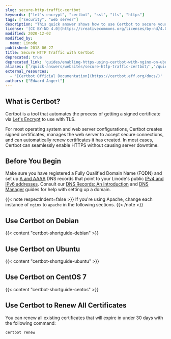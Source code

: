 ```yaml
---
slug: secure-http-traffic-certbot
keywords: ["let's encrypt", "certbot", "ssl", "tls", "https"]
tags: ["security", "web server"]
description: "This quick answer shows how to use Certbot to secure your site's traffic via TLS."
license: '[CC BY-ND 4.0](https://creativecommons.org/licenses/by-nd/4.0)'
modified: 2020-12-02
modified_by:
  name: Linode
published: 2018-06-27
title: Secure HTTP Traffic with Certbot
deprecated: true
deprecated_link: 'guides/enabling-https-using-certbot-with-nginx-on-ubuntu/'
aliases: ['/quick-answers/websites/secure-http-traffic-certbot/','/quick-answers/websites/certbot/secure-http-traffic-certbot/']
external_resources:
  - '[Certbot Official Documentation](https://certbot.eff.org/docs/)'
authors: ["Edward Angert"]
---
```


## What is Certbot?

Certbot is a tool that automates the process of getting a signed certificate via [Let's Encrypt](https://letsencrypt.org/how-it-works/) to use with TLS.

For most operating system and web server configurations, Certbot creates signed certificates, manages the web server to accept secure connections, and can automatically renew certificates it has created. In most cases, Certbot can seamlessly enable HTTPS without causing server downtime.

## Before You Begin

Make sure you have registered a Fully Qualified Domain Name (FQDN) and set up [A and AAAA](/docs/guides/dns-overview/#a-and-aaaa) DNS records that point to your Linode's public [IPv4 and IPv6 addresses](/docs/products/compute/compute-instances/guides/manage-ip-addresses/). Consult our [DNS Records: An Introduction](/docs/guides/dns-overview/) and [DNS Manager](/docs/products/networking/dns-manager/) guides for help with setting up a domain.

{{< note respectIndent=false >}}
If you're using Apache, change each instance of `nginx` to `apache` in the following sections.
{{< /note >}}

## Use Certbot on Debian

{{< content "certbot-shortguide-debian" >}}

## Use Certbot on Ubuntu

{{< content "certbot-shortguide-ubuntu" >}}

## Use Certbot on CentOS 7

{{< content "certbot-shortguide-centos" >}}

## Use Certbot to Renew All Certificates

You can renew all existing certificates that will expire in under 30 days with the following command:

    certbot renew
